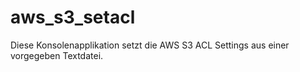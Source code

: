 # aws_s3_setacl
Diese Konsolenapplikation setzt die AWS S3 ACL Settings aus einer vorgegeben Textdatei.
